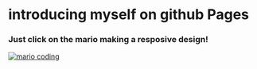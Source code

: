 # introducing myself on github Pages
### Just click on the mario making a resposive design!
[![mario coding](https://user-images.githubusercontent.com/74038190/225813708-98b745f2-7d22-48cf-9150-083f1b00d6c9.gif)](https://guilhermetyper.github.io/guilhermeAugusto.github.io/)
